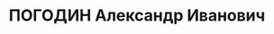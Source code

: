 ---
title: ПОГОДИН Александр Иванович
description: '1896 р., м. Ярославль, росіянин, робітник, чл. ВКП(б), освіта н/ середня,
  помічник директора Криворізької електростанції.

  15.08.1937 р.звинувачений у шпигунстві на користь Румунії, розстріляний 14.10.1937
  р.

  Реабілітований 29.11.1957 р.'
---